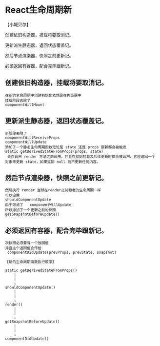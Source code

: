 # React生命周期新

【小城贝尔】

创建依旧构造器，挂载将要取消记。

更新派生静态器，返回状态覆盖记。

然后节点渲染器，快照之前更新记。

必须返回有容器，配合完毕跟新记。


## 创建依旧构造器，挂载将要取消记。
    在新的生命周期中创建初始化依然是在构造器中
    挂载阶段去除了 
    componentWillMount
## 更新派生静态器，返回状态覆盖记。
    新阶段去除了
    componentWillReceiveProps
    componentWillUpdate
    添加了一个静态生命周期函数无论是 state 还是 props 跟新都会被触发
    static getDerivedStateFromProps(props, state)
     会在调用 render 方法之前调用，并且在初始挂载及后续更新时都会被调用。它应返回一个对象来更新 state，如果返回 null 则不更新任何内容。
## 然后节点渲染器，快照之前更新记。
    然后执行 render 当然在render之前和老的生命周期一样
    可以设置
    shouldComponentUpdate
    由于取消了   componentWillUpdate
    所以添加了一个更新之前的快照
    getSnapshotBeforeUpdate()
## 必须返回有容器，配合完毕跟新记。
    次快照必须要有一个放回值
    并且这个返回值会传给 
     componentDidUpdate(prevProps, prevState, snapshot)

    【新的生命周期函数执行顺序】

    static getDerivedStateFromProps()
        |
        |
        ↓
    shouldComponentUpdate()
        |
        |
        ↓
    render()
        |
        |
        ↓
    getSnapshotBeforeUpdate()
        |
        |
        ↓
    componentDidUpdate()
